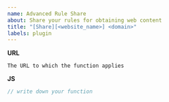 ```yaml
---
name: Advanced Rule Share
about: Share your rules for obtaining web content
title: "[Share][<website_name>] <domain>"
labels: plugin
---
```


**URL**

```
The URL to which the function applies
```

**JS**

```js
// write down your function
```
